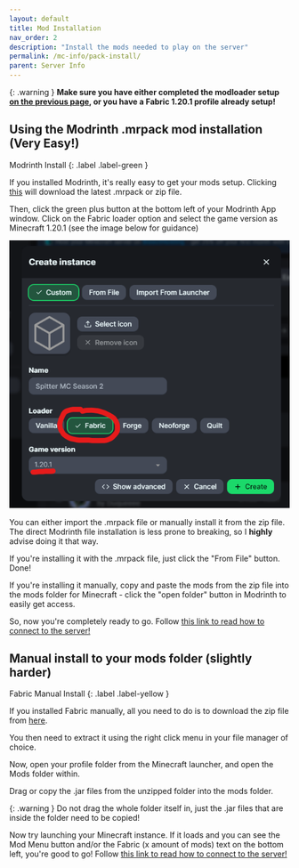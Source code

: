 ```yaml
---
layout: default
title: Mod Installation
nav_order: 2
description: "Install the mods needed to play on the server"
permalink: /mc-info/pack-install/
parent: Server Info
---
```


{: .warning }
**Make sure you have either completed the modloader setup [on the previous page](https://spitter.space/mc-info/loader-install), or you have a Fabric 1.20.1 profile already setup!**

## Using the Modrinth .mrpack mod installation (Very Easy!)
Modrinth Install
{: .label .label-green }


If you installed Modrinth, it's really easy to get your mods setup. Clicking [this](https://github.com/spacetwitter/spitter-mc/releases/tag/summer24-v1.1.x) will download the latest .mrpack or zip file. 

Then, click the green plus button at the bottom left of your Modrinth App window. Click on the Fabric loader option and select the game version as Minecraft 1.20.1 (see the image below for guidance)

![](../../assets/images/instance-demo.png)

You can either import the .mrpack file or manually install it from the zip file. The direct Modrinth file installation is less prone to breaking, so I **highly** advise doing it that way.

If you're installing it with the .mrpack file, just click the "From File" button. Done!

If you're installing it manually, copy and paste the mods from the zip file into the mods folder for Minecraft - click the "open folder" button in Modrinth to easily get access.

So, now you're completely ready to go. Follow [this link to read how to connect to the server!](https://spitter.space/mc-info/connecting)


## Manual install to your mods folder (slightly harder)
Fabric Manual Install
{: .label .label-yellow }


If you installed Fabric manually, all you need to do is to download the zip file from [here](https://github.com/spacetwitter/spitter-mc/releases/tag/summer24-v1.1.x).

You then need to extract it using the right click menu in your file manager of choice.

Now, open your profile folder from the Minecraft launcher, and open the Mods folder within. 

Drag or copy the .jar files from the unzipped folder into the mods folder. 

{: .warning }
Do not drag the whole folder itself in, just the .jar files that are inside the folder need to be copied!

Now try launching your Minecraft instance. If it loads and you can see the Mod Menu button and/or the Fabric (x amount of mods) text on the bottom left, you're good to go!
Follow [this link to read how to connect to the server!](https://spitter.space/mc-info/connecting)
